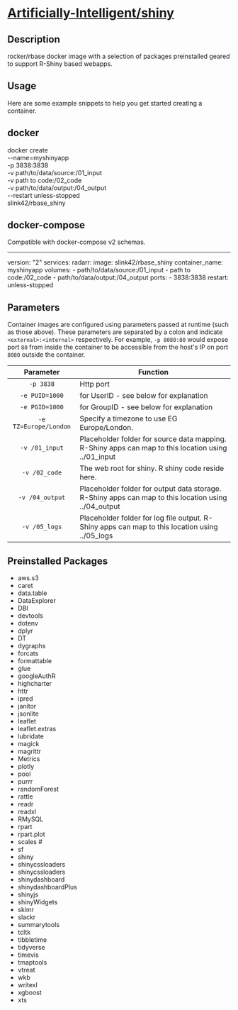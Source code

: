 # [Artificially-Intelligent/shiny](https://github.com/Artificially-Intelligent/shiny)

## Description
rocker/rbase docker image with a selection of packages preinstalled geared to support R-Shiny based webapps.

## Usage

Here are some example snippets to help you get started creating a container.

## docker

docker create \
  --name=myshinyapp \
  -p 3838:3838 \
  -v path/to/data/source:/01_input \
  -v path to code:/02_code \
  -v path/to/data/output:/04_output \
  --restart unless-stopped \
  slink42/rbase_shiny

## docker-compose

Compatible with docker-compose v2 schemas.

---
version: "2"
services:
  radarr:
    image: slink42/rbase_shiny
    container_name: myshinyapp
    volumes:
      - path/to/data/source:/01_input
      - path to code:/02_code
      - path/to/data/output:/04_output
    ports:
      - 3838:3838
    restart: unless-stopped

## Parameters

Container images are configured using parameters passed at runtime (such as those above). These parameters are separated by a colon and indicate `<external>:<internal>` respectively. For example, `-p 8080:80` would expose port `80` from inside the container to be accessible from the host's IP on port `8080` outside the container.

| Parameter | Function |
| :----: | --- |
| `-p 3838` | Http port |
| `-e PUID=1000` | for UserID - see below for explanation |
| `-e PGID=1000` | for GroupID - see below for explanation |
| `-e TZ=Europe/London` | Specify a timezone to use EG Europe/London. |
| `-v /01_input` | Placeholder folder for source data mapping. R-Shiny apps can map to this location using ../01_input|
| `-v /02_code` | The web root for shiny. R shiny code reside here. |
| `-v /04_output` | Placeholder folder for output data storage. R-Shiny apps can map to this location using ../04_output|
| `-v /05_logs` | Placeholder folder for log file output. R-Shiny apps can map to this location using ../05_logs|


## Preinstalled Packages

* aws.s3
* caret
* data.table
* DataExplorer
* DBI
* devtools
* dotenv
* dplyr
* DT
* dygraphs 
* forcats
* formattable
* glue
* googleAuthR
* highcharter
* httr
* ipred
* janitor
* jsonlite
* leaflet
* leaflet.extras
* lubridate
* magick
* magrittr
* Metrics
* plotly
* pool
* purrr
* randomForest
* rattle
* readr
* readxl
* RMySQL
* rpart
* rpart.plot
* scales #
* sf
* shiny
* shinycssloaders
* shinycssloaders
* shinydashboard
* shinydashboardPlus
* shinyjs
* shinyWidgets
* skimr
* slackr
* summarytools
* tcltk
* tibbletime
* tidyverse
* timevis
* tmaptools
* vtreat
* wkb
* writexl
* xgboost
* xts

